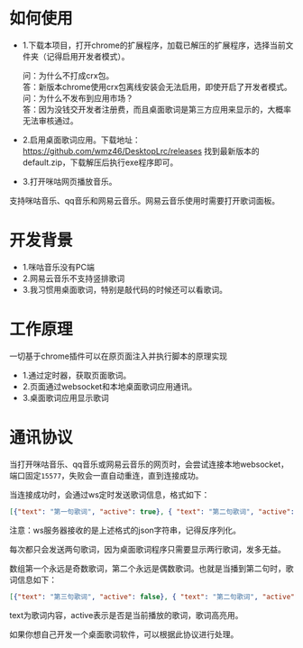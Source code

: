 # 如何使用
- 1.下载本项目，打开chrome的扩展程序，加载已解压的扩展程序，选择当前文件夹（记得启用开发者模式）。

    问：为什么不打成crx包。     
    答：新版本chrome使用crx包离线安装会无法启用，即使开启了开发者模式。    
    问：为什么不发布到应用市场？      
    答：因为没钱交开发者注册费，而且桌面歌词是第三方应用来显示的，大概率无法审核通过。    

- 2.启用桌面歌词应用。下载地址：https://github.com/wmz46/DesktopLrc/releases 找到最新版本的default.zip，下载解压后执行exe程序即可。
- 3.打开咪咕网页播放音乐。

支持咪咕音乐、qq音乐和网易云音乐。网易云音乐使用时需要打开歌词面板。
# 开发背景
- 1.咪咕音乐没有PC端
- 2.网易云音乐不支持竖排歌词
- 3.我习惯用桌面歌词，特别是敲代码的时候还可以看歌词。


# 工作原理
一切基于chrome插件可以在原页面注入并执行脚本的原理实现

- 1.通过定时器，获取页面歌词。
- 2.页面通过websocket和本地桌面歌词应用通讯。
- 3.桌面歌词应用显示歌词

# 通讯协议
当打开咪咕音乐、qq音乐或网易云音乐的网页时，会尝试连接本地websocket，端口固定`15577`，失败会一直自动重连，直到连接成功。

当连接成功时，会通过ws定时发送歌词信息，格式如下：
```json
[{"text": "第一句歌词", "active": true}, { "text": "第二句歌词", "active": false }]
```
注意：ws服务器接收的是上述格式的json字符串，记得反序列化。

每次都只会发送两句歌词，因为桌面歌词程序只需要显示两行歌词，发多无益。

数组第一个永远是奇数歌词，第二个永远是偶数歌词。也就是当播到第二句时，歌词信息如下：
```json
[{"text": "第三句歌词", "active": false}, { "text": "第二句歌词", "active": true }]
```

text为歌词内容，active表示是否是当前播放的歌词，歌词高亮用。

如果你想自己开发一个桌面歌词软件，可以根据此协议进行处理。

